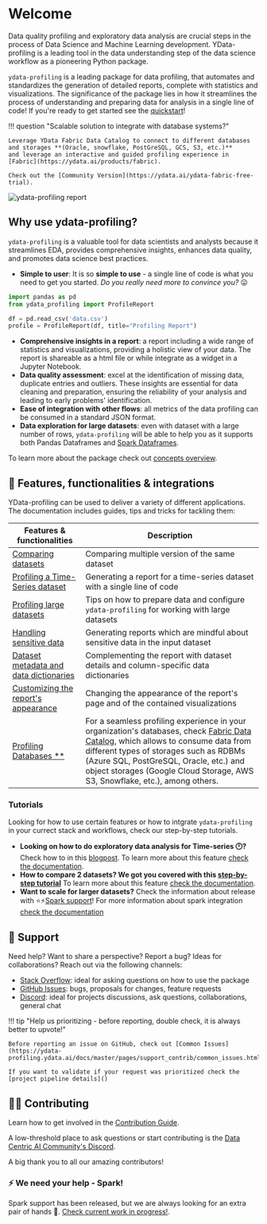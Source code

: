 # Welcome

Data quality profiling and exploratory data analysis are crucial steps in the process of Data Science and Machine Learning development. 
YData-profiling is a leading tool in the data understanding step of the data science workflow as a pioneering Python package. 

`ydata-profiling` is a leading package for data profiling, that automates and standardizes the generation of detailed reports, 
complete with statistics and visualizations. The significance of the package lies in how it streamlines the process of
understanding and preparing data for analysis in a single line of code! If you're ready to get started see the [quickstart](getting-started/quickstart.md)!

!!! question "Scalable solution to integrate with database systems?"

    Leverage YData Fabric Data Catalog to connect to different databases and storages **(Oracle, snowflake, PostGreSQL, GCS, S3, etc.)**
    and leverage an interactive and guided profiling experience in [Fabric](https://ydata.ai/products/fabric). 

    Check out the [Community Version](https://ydata.ai/ydata-fabric-free-trial).

![ydata-profiling report](_static/img/ydata-profiling.gif)

## Why use ydata-profiling?

`ydata-profiling` is a valuable tool for data scientists and analysts because it streamlines EDA, provides comprehensive insights, enhances data quality,
and promotes data science best practices.

- **Simple to user**: It is so **simple to use** - a single line of code is what you need to get you started. *Do you really need more to convince you?* 😛
```python linenums="1"
import pandas as pd
from ydata_profiling import ProfileReport

df = pd.read_csv('data.csv')
profile = ProfileReport(df, title="Profiling Report")
```
- **Comprehensive insights in a report**: a report including a wide range of statistics and visualizations, 
providing a holistic view of your data. The report is shareable as a html file or while integrate as a widget in a Jupyter Notebook. 
- **Data quality assessment**: excel at the identification of missing data, duplicate entries and outliers. These insights are essential
for data cleaning and preparation, ensuring the reliability of your analysis and leading to early problems' identification.
-  **Ease of integration with other flows**: all metrics of the data profiling can be consumed in a standard JSON format.
- **Data exploration for large datasets**: even with dataset with a large number of rows, `ydata-profiling` will be able to help you
as it supports both Pandas Dataframes and [Spark Dataframes](integrations/pyspark.md).

To learn more about the package check out [concepts overview](getting-started/concepts.md).

## 📝 Features, functionalities & integrations
YData-profiling can be used to deliver a variety of different applications. The documentation includes guides, tips and tricks for tackling them:

| Features & functionalities                                                   | Description                                                                                 |
|------------------------------------------------------------------------------|---------------------------------------------------------------------------------------------|
| [Comparing datasets](features/comparing_datasets.md)                         | Comparing multiple version of the same dataset                                              |
| [Profiling a Time-Series dataset](features/time_series_datasets.md)          | Generating a report for a time-series dataset with a single line of code                    |
| [Profiling large datasets](features/big_data.md)                             | Tips on how to prepare data and configure `ydata-profiling` for working with large datasets |
| [Handling sensitive data](features/sensitive_data.md)                        | Generating reports which are mindful about sensitive data in the input dataset              |
| [Dataset metadata and data dictionaries](features/metadata.md)               | Complementing the report with dataset details and column-specific data dictionaries         |
| [Customizing the report's appearance](features/custom_report_appearance.md ) | Changing the appearance of the report's page and of the contained visualizations            |
| [Profiling Databases **](features/collaborative_data_profiling.md)           | For a seamless profiling experience in your organization's databases, check [Fabric Data Catalog](https://ydata.ai/products/data_catalog), which allows to consume data from different types of storages such as RDBMs (Azure SQL, PostGreSQL, Oracle, etc.) and object storages (Google Cloud Storage, AWS S3, Snowflake, etc.), among others. |

### Tutorials

Looking for how to use certain features or how to intgrate `ydata-profiling` in your currect stack and workflows,
check our step-by-step tutorials. 

- **Looking on how to do exploratory data analysis for Time-series 🕛?** Check how to in this 
[blogpost](https://towardsdatascience.com/how-to-do-an-eda-for-time-series-cbb92b3b1913).
To learn more about this feature [check the documentation](features/time_series_datasets.md).
- **How to compare 2 datasets? We got you covered with this [step-by-step tutorial](https://medium.com/towards-artificial-intelligence/how-to-compare-2-dataset-with-pandas-profiling-2ae3a9d7695e)**
To learn more about this feature [check the documentation](features/comparing_datasets.md).
- **Want to scale for larger datasets?** Check the information about release with ⭐⚡[Spark support](https://ydata-profiling.ydata.ai/docs/master/pages/integrations/pypspark.html)!
For more information about spark integration [check the documentation](integrations/pyspark.md)

## 🙋 Support
Need help? Want to share a perspective? Report a bug? Ideas for collaborations? Reach out via the following channels:

- [Stack Overflow](https://stackoverflow.com/questions/tagged/pandas-profiling+or+ydata-profiling): ideal for asking questions on how to use the package
- [GitHub Issues](https://github.com/ydataai/ydata-profiling/issues): bugs, proposals for changes, feature requests
- [Discord](https://tiny.ydata.ai/dcai-ydata-profiling): ideal for projects discussions, ask questions, collaborations, general chat

!!! tip "Help us prioritizing - before reporting, double check, it is always better to upvote!"
    
    Before reporting an issue on GitHub, check out [Common Issues](https://ydata-profiling.ydata.ai/docs/master/pages/support_contrib/common_issues.html).

    If you want to validate if your request was prioritized check the [project pipeline details]()

## 🤝🏽 Contributing

Learn how to get involved in the [Contribution Guide](https://ydata-profiling.ydata.ai/docs/master/pages/support_contrib/contribution_guidelines.html).

A low-threshold place to ask questions or start contributing is the [Data Centric AI Community's Discord](https://tiny.ydata.ai/dcai-ydata-profiling).

A big thank you to all our amazing contributors! 

### ⚡ We need your help - Spark!

Spark support has been released, but we are always looking for an extra pair of hands 👐.
[Check current work in progress!](https://github.com/ydataai/ydata-profiling/projects/3).
